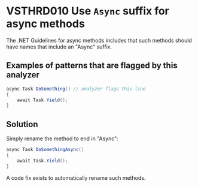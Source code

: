 # VSTHRD010 Use `Async` suffix for async methods

The .NET Guidelines for async methods includes that such methods
should have names that include an "Async" suffix.

## Examples of patterns that are flagged by this analyzer

```csharp
async Task DoSomething() // analyzer flags this line
{
    await Task.Yield();
}
```

## Solution

Simply rename the method to end in "Async":

```csharp
async Task DoSomethingAsync()
{
    await Task.Yield();
}
```

A code fix exists to automatically rename such methods.
